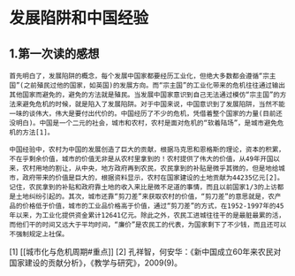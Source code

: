 # 发展陷阱和中国经验
## 1.第一次读的感想
	首先明白了，发展陷阱的概念，每个发展中国家都要经历工业化，但绝大多数都会遵循“宗主国”(之前殖民过他的国家，如英国)的发展方向。而“宗主国”的工业化带来的危机往往通过输出其他国家而避免的，避免的方法就是殖民。当发展中国家意识到自己无法通过模仿“宗主国”的方法来避免危机的时候，就是陷入了发展陷阱。对于中国来说，中国意识到了发展陷阱，当然不能一味的谈伟大，伟大是要付出代价的。中国经历了不少的危机，凭借着整个国家的力量(目前还没明白)。中国是一个二元的社会，城市和农村，农村是面对危机的“软着陆场”，是城市避免危机的方法[1]。
	
	中国经验中，农村为中国的发展创造了巨大的贡献，根据马克思和恩格斯的理论，资本的积累，不在乎剩余价值，城市的价值无非是从农村里拿到的！农村提供了伟大的价值，从49年开国以来，农村用地的割让，从中央，地方政府再到农民，农民拿到的补贴是微乎其微的，但是地给城市，政府带来的价值是巨大的，根据资料显示，农村在国家建设的土地贡献为44235亿元[2]。记住，农民拿到的补贴和政府靠土地的收入来比是微不足道的事情，而且以前国家1/3的上访都是土地纠纷引起的。其次，城市还靠“剪刀差”来获取农村的价值，“剪刀差”的意思就是，农产品的价格低于价值，城市的工业品价格高于价值，通过“剪刀差”的方式，在1952-1997年的45年以来，为工业化提供资金累计12641亿元。除此之外，农民工进城往往干的是最脏最累的活，而他们干的时间又远大于平均时间，“廉价”是农民工的代表，为国家剩下了不少钱，而且还可以不强制规定上社保。
[1] [[城市化与危机周期#重点]]
[2] 孔祥智，何安华：《新中国成立60年来农民对国家建设的贡献分析》，《教学与研究》，2009(9)。
